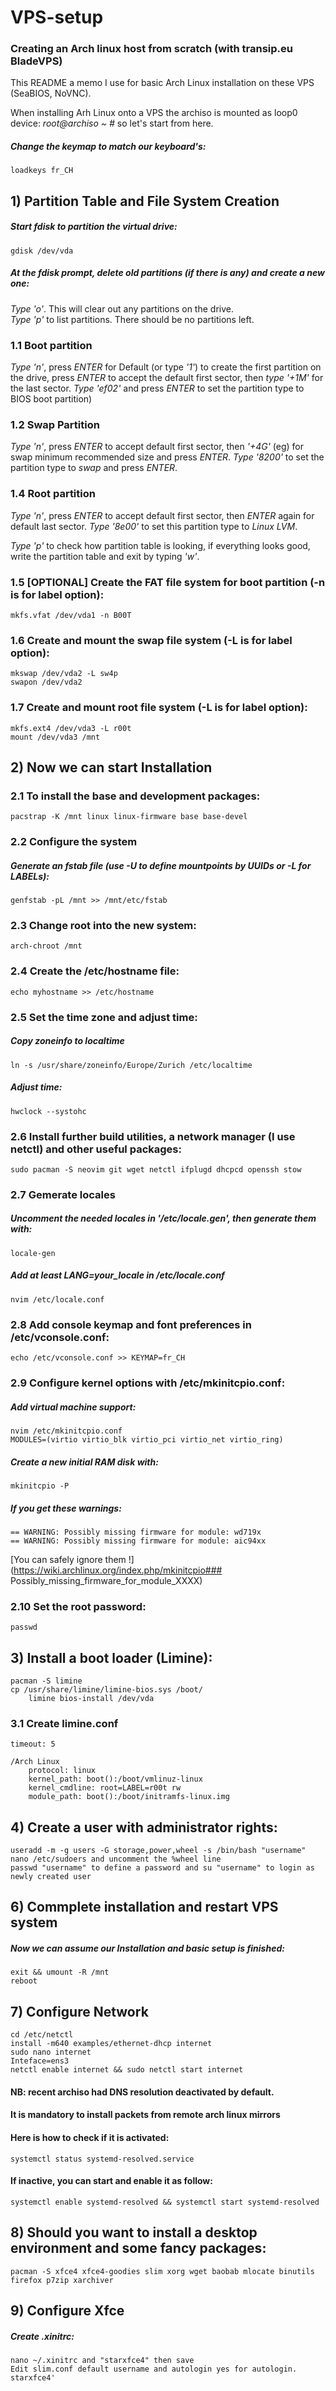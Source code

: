 # VPS-setup
### Creating an Arch linux host from scratch (with transip.eu BladeVPS)
This README a memo I use for basic Arch Linux installation on these VPS (SeaBIOS, NoVNC).

When installing Arh Linux onto a VPS the archiso is mounted as loop0 device:
 *root@archiso ~ #*
so let's start from here.

##### Change the keymap to match our keyboard's:
	loadkeys fr_CH

## 1) Partition Table and File System Creation

##### Start fdisk to partition the virtual drive:
	gdisk /dev/vda
	
##### At the fdisk prompt, delete old partitions (if there is any) and create a new one:  
 *Type 'o'*. This will clear out any partitions on the drive.  
 *Type 'p'* to list partitions. There should be no partitions left.

### 1.1 Boot partition
 *Type 'n'*, press *ENTER* for Default (or type *'1'*) to create the first partition on the drive, press *ENTER* to accept the default first sector, then *type '+1M'* for the last sector.
 *Type 'ef02'* and press *ENTER* to set the partition type to BIOS boot partition)

### 1.2 Swap Partition
 *Type 'n'*, press *ENTER* to accept default first sector, then *'+4G'* (eg) for swap minimum recommended size and press *ENTER*.
 *Type '8200'* to set the partition type to *swap* and press *ENTER*.
 
### 1.4 Root partition
 *Type 'n'*, press *ENTER* to accept default first sector, then *ENTER* again for default last sector.
 *Type '8e00'* to set this partition type to *Linux LVM*.  
  
 *Type 'p'* to check how partition table is looking, if everything looks good, write the partition table and exit by typing *'w'*.

### 1.5 [OPTIONAL] Create the FAT file system for boot partition (-n is for label option):
	mkfs.vfat /dev/vda1 -n B00T

### 1.6 Create and mount the swap file system (-L is for label option):
 	mkswap /dev/vda2 -L sw4p
 	swapon /dev/vda2
 
### 1.7 Create and mount root file system (-L is for label option):
 	mkfs.ext4 /dev/vda3 -L r00t
 	mount /dev/vda3 /mnt

## 2) Now we can start Installation

### 2.1 To install the base and development packages:
 	pacstrap -K /mnt linux linux-firmware base base-devel
 
### 2.2 Configure the system  
##### Generate an fstab file (use -U to define mountpoints by UUIDs or -L for LABELs): 
	genfstab -pL /mnt >> /mnt/etc/fstab

### 2.3 Change root into the new system:
	arch-chroot /mnt

### 2.4 Create the /etc/hostname file:
 	echo myhostname >> /etc/hostname
 
### 2.5 Set the time zone and adjust time:

##### Copy zoneinfo to localtime
 	ln -s /usr/share/zoneinfo/Europe/Zurich /etc/localtime
  
##### Adjust time:
	hwclock --systohc
 
### 2.6 Install further build utilities, a network manager (I use netctl) and other useful packages:
	sudo pacman -S neovim git wget netctl ifplugd dhcpcd openssh stow
 
### 2.7 Gemerate locales
##### Uncomment the needed locales in *'/etc/locale.gen'*, then generate them with:
	locale-gen
 
##### Add at least LANG=your_locale in /etc/locale.conf  
	nvim /etc/locale.conf
	
### 2.8 Add console keymap and font preferences in /etc/vconsole.conf:
	echo /etc/vconsole.conf >> KEYMAP=fr_CH
 
### 2.9 Configure kernel options with /etc/mkinitcpio.conf:

##### Add virtual machine support:
	nvim /etc/mkinitcpio.conf
	MODULES=(virtio virtio_blk virtio_pci virtio_net virtio_ring)
 
##### Create a new initial RAM disk with:
	mkinitcpio -P
##### If you get these warnings:

	== WARNING: Possibly missing firmware for module: wd719x
	== WARNING: Possibly missing firmware for module: aic94xx
 
[You can safely ignore them !](https://wiki.archlinux.org/index.php/mkinitcpio### Possibly_missing_firmware_for_module_XXXX)
 
### 2.10 Set the root password:
 	passwd
 
## 3) Install a boot loader (Limine):
  	pacman -S limine
   	cp /usr/share/limine/limine-bios.sys /boot/
    	limine bios-install /dev/vda

### 3.1 Create limine.conf
	
	timeout: 5

	/Arch Linux
	    protocol: linux
	    kernel_path: boot():/boot/vmlinuz-linux
	    kernel_cmdline: root=LABEL=r00t rw
	    module_path: boot():/boot/initramfs-linux.img
 
## 4) Create a user with administrator rights:
 	useradd -m -g users -G storage,power,wheel -s /bin/bash "username"
 	nano /etc/sudoers and uncomment the %wheel line
 	passwd "username" to define a password and su "username" to login as newly created user

## 6) Commplete installation and restart VPS system
##### Now we can assume our Installation and basic setup is finished:
	exit && umount -R /mnt
	reboot

## 7) Configure Network
	cd /etc/netctl
	install -m640 examples/ethernet-dhcp internet
	sudo nano internet
	Inteface=ens3
	netctl enable internet && sudo netctl start internet
 
#### NB: recent archiso had DNS resolution deactivated by default.
#### It is mandatory to install packets from remote arch linux mirrors

#### Here is how to check if it is activated:
	systemctl status systemd-resolved.service

#### If inactive, you can start and enable it as follow:
	systemctl enable systemd-resolved && systemctl start systemd-resolved
	
## 8) Should you want to install a desktop environment and some fancy packages:
	pacman -S xfce4 xfce4-goodies slim xorg wget baobab mlocate binutils firefox p7zip xarchiver
	
## 9) Configure Xfce
##### Create .xinitrc:
	nano ~/.xinitrc and "starxfce4" then save
	Edit slim.conf default username and autologin yes for autologin.
	starxfce4'
